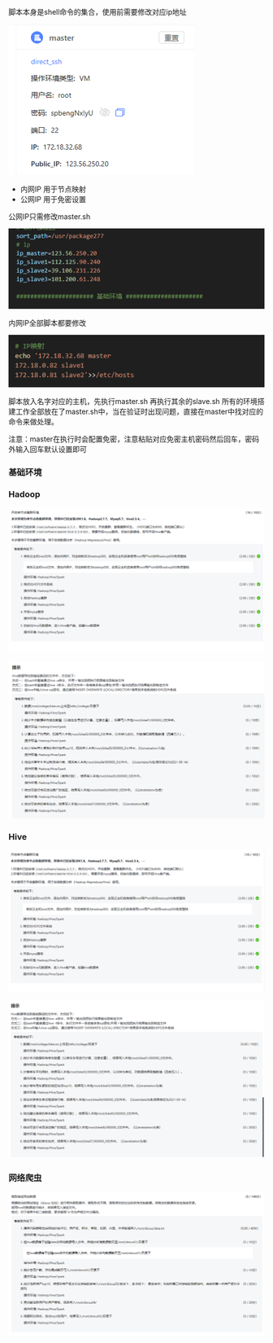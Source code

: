 脚本本身是shell命令的集合，使用前需要修改对应ip地址

![](attachments/Pasted%20image%2020231027152953.png)

- 内网IP 用于节点映射
- 公网IP 用于免密设置

公网IP只需修改master.sh

![](attachments/Pasted%20image%2020231027153131.png)

内网IP全部脚本都要修改

![](attachments/Pasted%20image%2020231027153225.png)

脚本放入名字对应的主机，先执行master.sh 再执行其余的slave.sh
所有的环境搭建工作全部放在了master.sh中，当在验证时出现问题，直接在master中找对应的命令来做处理。


注意：master在执行时会配置免密，注意粘贴对应免密主机密码然后回车，密码外输入回车默认设置即可

### 基础环境

### Hadoop

![](attachments/Pasted%20image%2020231027153752.png)

![](attachments/Pasted%20image%2020231027153714.png)

### Hive
![](attachments/Pasted%20image%2020231027153811.png)

![](attachments/Pasted%20image%2020231027153650.png)

### 网络爬虫

![](attachments/Pasted%20image%2020231027154349.png)